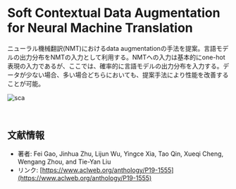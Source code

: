 # Soft Contextual Data Augmentation for Neural Machine Translation

ニューラル機械翻訳(NMT)におけるdata augmentationの手法を提案。言語モデルの出力分布をNMTの入力として利用する。NMTへの入力は基本的にone-hot表現の入力であるが、ここでは、確率的に言語モデルの出力分布を入力する。データが少ない場合、多い場合どちらにおいても、提案手法により性能を改善することが可能。

![sca](https://user-images.githubusercontent.com/53220859/63646654-1e87b780-c751-11e9-9978-e28d8fdd3fc1.png)

<br>



## 文献情報

- 著者: Fei Gao, Jinhua Zhu, Lijun Wu, Yingce Xia, Tao Qin, Xueqi Cheng, Wengang Zhou, and Tie-Yan Liu
- リンク: [https://www.aclweb.org/anthology/P19-1555](https://www.aclweb.org/anthology/P19-1555)